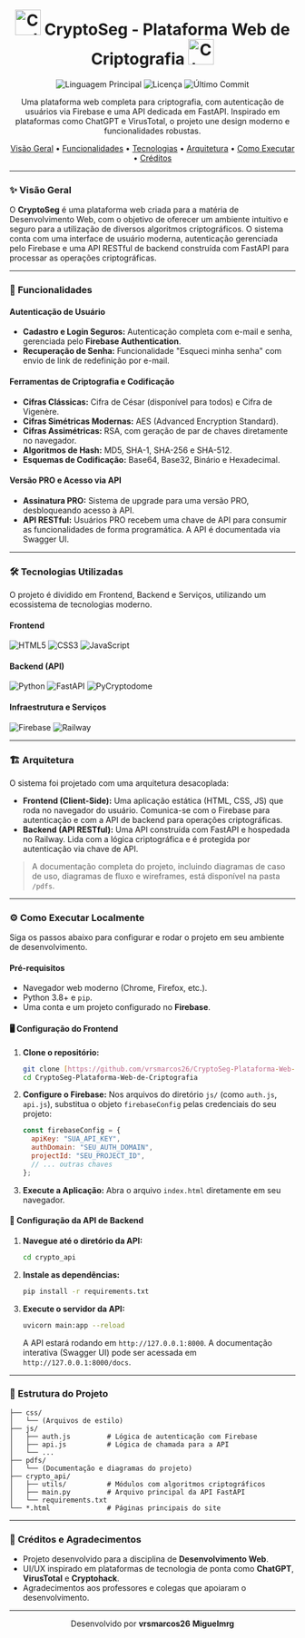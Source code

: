 <div align="center">
  <h1>
    <img src="https://raw.githubusercontent.com/Tarikul-Islam-Anik/Animated-Fluent-Emojis/master/Emojis/Objects/Locked%20with%20Key.png" alt="Cadeado com Chave" width="45" height="45" />
    CryptoSeg - Plataforma Web de Criptografia
    <img src="https://raw.githubusercontent.com/Tarikul-Islam-Anik/Animated-Fluent-Emojis/master/Emojis/Objects/Key.png" alt="Chave" width="45" height="45" />
  </h1>
</div>

<p align="center">
  <img alt="Linguagem Principal" src="https://img.shields.io/github/languages/top/vrsmarcos26/CryptoSeg-Plataforma-Web-de-Criptografia?style=for-the-badge&color=563D7C">
  <img alt="Licença" src="https://img.shields.io/github/license/vrsmarcos26/CryptoSeg-Plataforma-Web-de-Criptografia?style=for-the-badge&color=blue">
  <img alt="Último Commit" src="https://img.shields.io/github/last-commit/vrsmarcos26/CryptoSeg-Plataforma-Web-de-Criptografia?style=for-the-badge&color=green">
</p>

<p align="center">
  Uma plataforma web completa para criptografia, com autenticação de usuários via Firebase e uma API dedicada em FastAPI. Inspirado em plataformas como ChatGPT e VirusTotal, o projeto une design moderno e funcionalidades robustas.
</p>

<p align="center">
  <a href="#-visão-geral">Visão Geral</a> •
  <a href="#-funcionalidades">Funcionalidades</a> •
  <a href="#-tecnologias-utilizadas">Tecnologias</a> •
  <a href="#-arquitetura">Arquitetura</a> •
  <a href="#-como-executar-localmente">Como Executar</a> •
  <a href="#-créditos-e-agradecimentos">Créditos</a>
</p>

---

### ✨ Visão Geral

O **CryptoSeg** é uma plataforma web criada para a matéria de Desenvolvimento Web, com o objetivo de oferecer um ambiente intuitivo e seguro para a utilização de diversos algoritmos criptográficos. O sistema conta com uma interface de usuário moderna, autenticação gerenciada pelo Firebase e uma API RESTful de backend construída com FastAPI para processar as operações criptográficas.

---

### 🚀 Funcionalidades

#### Autenticação de Usuário
-   **Cadastro e Login Seguros:** Autenticação completa com e-mail e senha, gerenciada pelo **Firebase Authentication**.
-   **Recuperação de Senha:** Funcionalidade "Esqueci minha senha" com envio de link de redefinição por e-mail.

#### Ferramentas de Criptografia e Codificação
-   **Cifras Clássicas:** Cifra de César (disponível para todos) e Cifra de Vigenère.
-   **Cifras Simétricas Modernas:** AES (Advanced Encryption Standard).
-   **Cifras Assimétricas:** RSA, com geração de par de chaves diretamente no navegador.
-   **Algoritmos de Hash:** MD5, SHA-1, SHA-256 e SHA-512.
-   **Esquemas de Codificação:** Base64, Base32, Binário e Hexadecimal.

#### Versão PRO e Acesso via API
-   **Assinatura PRO:** Sistema de upgrade para uma versão PRO, desbloqueando acesso à API.
-   **API RESTful:** Usuários PRO recebem uma chave de API para consumir as funcionalidades de forma programática. A API é documentada via Swagger UI.

---

### 🛠️ Tecnologias Utilizadas

O projeto é dividido em Frontend, Backend e Serviços, utilizando um ecossistema de tecnologias moderno.

#### **Frontend**
<p>
  <img src="https://img.shields.io/badge/HTML5-E34F26?style=for-the-badge&logo=html5&logoColor=white" alt="HTML5">
  <img src="https://img.shields.io/badge/CSS3-1572B6?style=for-the-badge&logo=css3&logoColor=white" alt="CSS3">
  <img src="https://img.shields.io/badge/JavaScript-F7DF1E?style=for-the-badge&logo=javascript&logoColor=white" alt="JavaScript">
</p>

#### **Backend (API)**
<p>
  <img src="https://img.shields.io/badge/Python-3776AB?style=for-the-badge&logo=python&logoColor=white" alt="Python">
  <img src="https://img.shields.io/badge/FastAPI-009688?style=for-the-badge&logo=fastapi&logoColor=white" alt="FastAPI">
  <img src="https://img.shields.io/badge/PyCryptodome-a1a1a1?style=for-the-badge" alt="PyCryptodome">
</p>

#### **Infraestrutura e Serviços**
<p>
  <img src="https://img.shields.io/badge/Firebase-FFCA28?style=for-the-badge&logo=firebase&logoColor=black" alt="Firebase">
  <img src="https://img.shields.io/badge/Railway-0B0D12?style=for-the-badge&logo=railway&logoColor=white" alt="Railway">
</p>

---

### 🏗️ Arquitetura

O sistema foi projetado com uma arquitetura desacoplada:

-   **Frontend (Client-Side):** Uma aplicação estática (HTML, CSS, JS) que roda no navegador do usuário. Comunica-se com o Firebase para autenticação e com a API de backend para operações criptográficas.
-   **Backend (API RESTful):** Uma API construída com FastAPI e hospedada no Railway. Lida com a lógica criptográfica e é protegida por autenticação via chave de API.

> A documentação completa do projeto, incluindo diagramas de caso de uso, diagramas de fluxo e wireframes, está disponível na pasta `/pdfs`.

---

### ⚙️ Como Executar Localmente

Siga os passos abaixo para configurar e rodar o projeto em seu ambiente de desenvolvimento.

#### **Pré-requisitos**
* Navegador web moderno (Chrome, Firefox, etc.).
* Python 3.8+ e `pip`.
* Uma conta e um projeto configurado no **Firebase**.

#### **🖥️ Configuração do Frontend**

1.  **Clone o repositório:**
    ```bash
    git clone [https://github.com/vrsmarcos26/CryptoSeg-Plataforma-Web-de-Criptografia.git](https://github.com/vrsmarcos26/CryptoSeg-Plataforma-Web-de-Criptografia.git)
    cd CryptoSeg-Plataforma-Web-de-Criptografia
    ```
2.  **Configure o Firebase:**
    Nos arquivos do diretório `js/` (como `auth.js`, `api.js`), substitua o objeto `firebaseConfig` pelas credenciais do seu projeto:
    ```javascript
    const firebaseConfig = {
      apiKey: "SUA_API_KEY",
      authDomain: "SEU_AUTH_DOMAIN",
      projectId: "SEU_PROJECT_ID",
      // ... outras chaves
    };
    ```
3.  **Execute a Aplicação:**
    Abra o arquivo `index.html` diretamente em seu navegador.

#### **🚀 Configuração da API de Backend**

1.  **Navegue até o diretório da API:**
    ```bash
    cd crypto_api
    ```
2.  **Instale as dependências:**
    ```bash
    pip install -r requirements.txt
    ```
3.  **Execute o servidor da API:**
    ```bash
    uvicorn main:app --reload
    ```
    A API estará rodando em `http://127.0.0.1:8000`. A documentação interativa (Swagger UI) pode ser acessada em `http://127.0.0.1:8000/docs`.

---

### 📂 Estrutura do Projeto

```
├── css/
│   └── (Arquivos de estilo)
├── js/
│   ├── auth.js         # Lógica de autenticação com Firebase
│   ├── api.js          # Lógica de chamada para a API
│   └── ...
├── pdfs/
│   └── (Documentação e diagramas do projeto)
├── crypto_api/
│   ├── utils/          # Módulos com algoritmos criptográficos
│   ├── main.py         # Arquivo principal da API FastAPI
│   └── requirements.txt
└── *.html              # Páginas principais do site
```

---

### 🙌 Créditos e Agradecimentos

-   Projeto desenvolvido para a disciplina de **Desenvolvimento Web**.
-   UI/UX inspirado em plataformas de tecnologia de ponta como **ChatGPT**, **VirusTotal** e **Cryptohack**.
-   Agradecimentos aos professores e colegas que apoiaram o desenvolvimento.

<hr>

<p align="center">
  Desenvolvido por <b>vrsmarcos26</b>
  <b>Miguelmrg</b>
</p>
